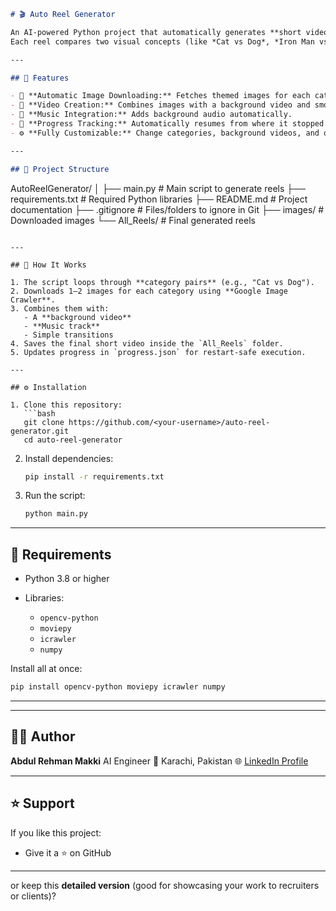 ```markdown
# 🎬 Auto Reel Generator

An AI-powered Python project that automatically generates **short video reels** using **OpenCV**, **MoviePy**, and **Google Image Crawler**.  
Each reel compares two visual concepts (like *Cat vs Dog*, *Iron Man vs Captain America*, etc.) and combines them with background music and video — ready for YouTube Shorts, Instagram Reels, or TikTok!

---

## 🚀 Features

- 🧠 **Automatic Image Downloading:** Fetches themed images for each category pair.  
- 🎥 **Video Creation:** Combines images with a background video and smooth transitions.  
- 🎵 **Music Integration:** Adds background audio automatically.  
- 💾 **Progress Tracking:** Automatically resumes from where it stopped.  
- ⚙️ **Fully Customizable:** Change categories, background videos, and output folder easily.

---

## 🧩 Project Structure

```

AutoReelGenerator/
│
├── main.py                # Main script to generate reels
├── requirements.txt       # Required Python libraries
├── README.md              # Project documentation
├── .gitignore             # Files/folders to ignore in Git
├── images/                # Downloaded images
└── All_Reels/             # Final generated reels

````

---

## 🧠 How It Works

1. The script loops through **category pairs** (e.g., "Cat vs Dog").  
2. Downloads 1–2 images for each category using **Google Image Crawler**.  
3. Combines them with:
   - A **background video**
   - **Music track**
   - Simple transitions  
4. Saves the final short video inside the `All_Reels` folder.  
5. Updates progress in `progress.json` for restart-safe execution.

---

## ⚙️ Installation

1. Clone this repository:
   ```bash
   git clone https://github.com/<your-username>/auto-reel-generator.git
   cd auto-reel-generator
````

2. Install dependencies:

   ```bash
   pip install -r requirements.txt
   ```

3. Run the script:

   ```bash
   python main.py
   ```

---

## 🧰 Requirements

* Python 3.8 or higher
* Libraries:

  * `opencv-python`
  * `moviepy`
  * `icrawler`
  * `numpy`

Install all at once:

```bash
pip install opencv-python moviepy icrawler numpy
```

---
---

## 🧑‍💻 Author

**Abdul Rehman Makki**
AI Engineer 
📍 Karachi, Pakistan
🌐 [LinkedIn Profile](www.linkedin.com/in/abdul-rehman-makki)

---

## ⭐ Support

If you like this project:

* Give it a ⭐ on GitHub

---


or keep this **detailed version** (good for showcasing your work to recruiters or clients)?
```
